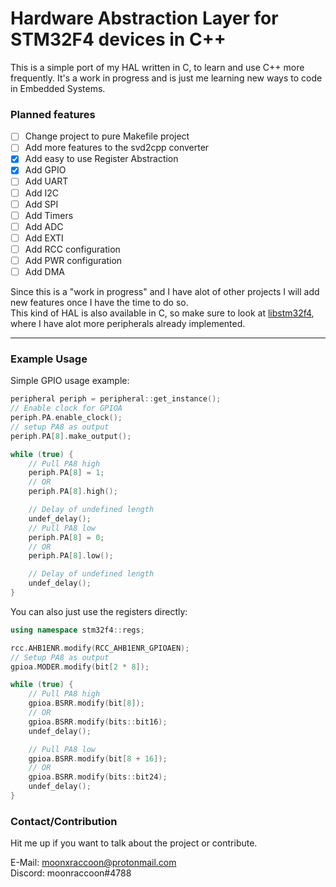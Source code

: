 # Hardware Abstraction Layer for STM32F4 devices in C++

This is a simple port of my HAL written in C, to learn and use C++ more frequently.
It's a work in progress and is just me learning new ways to code in Embedded Systems.

### Planned features
- [ ] Change project to pure Makefile project
- [ ] Add more features to the svd2cpp converter
- [x] Add easy to use Register Abstraction
- [x] Add GPIO
- [ ] Add UART
- [ ] Add I2C
- [ ] Add SPI
- [ ] Add Timers
- [ ] Add ADC
- [ ] Add EXTI
- [ ] Add RCC configuration
- [ ] Add PWR configuration
- [ ] Add DMA

Since this is a "work in progress" and I have alot of other projects I will add new features 
once I have the time to do so.  
This kind of HAL is also available in C, so make sure to look at [libstm32f4](https://github.com/moonxraccoon/libstm32f4), where 
I have alot more peripherals already implemented.

---

### Example Usage
Simple GPIO usage example: 
```cpp
peripheral periph = peripheral::get_instance();
// Enable clock for GPIOA
periph.PA.enable_clock();
// setup PA8 as output
periph.PA[8].make_output();

while (true) {
    // Pull PA8 high
    periph.PA[8] = 1;
    // OR
    periph.PA[8].high();

    // Delay of undefined length
    undef_delay();
    // Pull PA8 low
    periph.PA[8] = 0;
    // OR
    periph.PA[8].low();

    // Delay of undefined length
    undef_delay();
}
```

You can also just use the registers directly:
```cpp
using namespace stm32f4::regs;

rcc.AHB1ENR.modify(RCC_AHB1ENR_GPIOAEN);
// Setup PA8 as output
gpioa.MODER.modify(bit[2 * 8]);

while (true) {
    // Pull PA8 high
    gpioa.BSRR.modify(bit[8]);
    // OR
    gpioa.BSRR.modify(bits::bit16);
    undef_delay();

    // Pull PA8 low
    gpioa.BSRR.modify(bit[8 + 16]);
    // OR
    gpioa.BSRR.modify(bits::bit24);
    undef_delay();
}
```


### Contact/Contribution

Hit me up if you want to talk about the project or contribute.

E-Mail: [moonxraccoon@protonmail.com](mailto:moonxraccoon@protonmail.com)  
Discord: moonraccoon#4788



